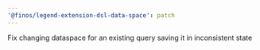 ```yaml
---
'@finos/legend-extension-dsl-data-space': patch
---
```


Fix changing dataspace for an existing query saving it in inconsistent state

